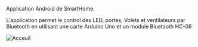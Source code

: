 Application Android de SmartHome.

L'application permet le control des LED, portes, Volets et ventilateurs par Bluetooth en utilisant une carte Arduino Uno et un module Bluetooth HC-06


![Acceuil](https://user-images.githubusercontent.com/75799200/110397063-70610b80-8071-11eb-8eec-f1967ae5a010.png&s=50)
